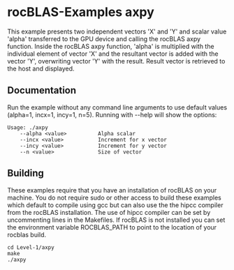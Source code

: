 # rocBLAS-Examples axpy
This example presents two independent vectors 'X' and 'Y' and scalar value 'alpha' transferred to the GPU device and calling the rocBLAS axpy function. Inside the rocBLAS axpy function, 'alpha' is multiplied with the individual element of vector 'X' and the resultant vector is added with the vector 'Y', overwriting vector 'Y' with the result. Result vector is retrieved to the host and displayed.

## Documentation
Run the example without any command line arguments to use default values (alpha=1, incx=1, incy=1, n=5).
Running with --help will show the options:

    Usage: ./axpy
        --alpha <value>          Alpha scalar
        --incx <value>           Increment for x vector
        --incy <value>           Increment for y vector
        --n <value>              Size of vector


## Building
These examples require that you have an installation of rocBLAS on your machine.  You do not require sudo or other access to build these examples which default to compile using gcc but can also use the the hipcc compiler from the rocBLAS installation.   The use of hipcc compiler can be set by uncommenting lines in the Makefiles.  If rocBLAS is not installed you can set the environment variable ROCBLAS_PATH to point to the location of your rocblas build. 

    cd Level-1/axpy
    make
    ./axpy